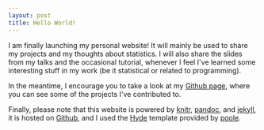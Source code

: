 ```yaml
---
layout: post
title: Hello World!
---
```


I am finally launching my personal website! It will mainly be used to share my projects and my thoughts about statistics. I will also share the slides from my talks and the occasional tutorial, whenever I feel I've learned some interesting stuff in my work (be it statistical or related to programming).

In the meantime, I encourage you to take a look at my <a href="https://github.com/turgeonmaxime"> Github page</a>, where you can see some of the projects I've contributed to.

Finally, please note that this website is powered by [knitr](http://yihui.name/knitr/), [pandoc](pandoc.org/), and [jekyll](jekyllrb.com/), it is hosted on [Github](https://github.com/), and I used the [Hyde](https://github.com/poole/hyde) template provided by [poole](http://getpoole.com/).